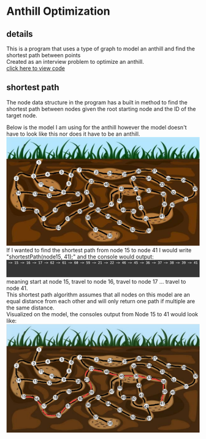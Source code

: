 # Anthill Optimization

## details
This is a program that uses a type of graph to model an anthill and find the shortest path between points    
Created as an interview problem to optimize an anthill.        
[click here to view code](https://github.com/carlgombert/Anthill_Optimization/tree/main/anthill_optimization/src/com/anthill_optimization/main)

## shortest path
The node data structure in the program has a built in method to find the shortest path between nodes given the root starting node and the ID of the target node.    
    
Below is the model I am using for the anthill however the model doesn't have to look like this nor does it have to be an anthill.         
![This is an image](https://github.com/carlgombert/Anthill_Optimization/blob/main/screenshots/anthill_model.jpg)    
If I wanted to find the shortest path from node 15 to node 41 I would write "shortestPath(node15, 41);" and the console would output:    
![This is an image](https://github.com/carlgombert/Anthill_Optimization/blob/main/screenshots/15_to_41_output.png)        
meaning start at node 15, travel to node 16, travel to node 17 ... travel to node 41.        
This shortest path algorithm assumes that all nodes on this model are an equal distance from each other and will only return one path if multiple are the same distance.        
Visualized on the model, the consoles output from Node 15 to 41 would look like:        
![This is an image](https://github.com/carlgombert/Anthill_Optimization/blob/main/screenshots/shortest_path_15_to_41.png) 
